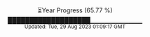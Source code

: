 <p align="center">
⏳Year Progress (65.77 %) <br>
███████████████████▁▁▁▁▁▁▁▁▁▁▁ <br>
<sub>Updated: Tue, 29 Aug 2023 01:09:17 GMT</sub>
</p>

